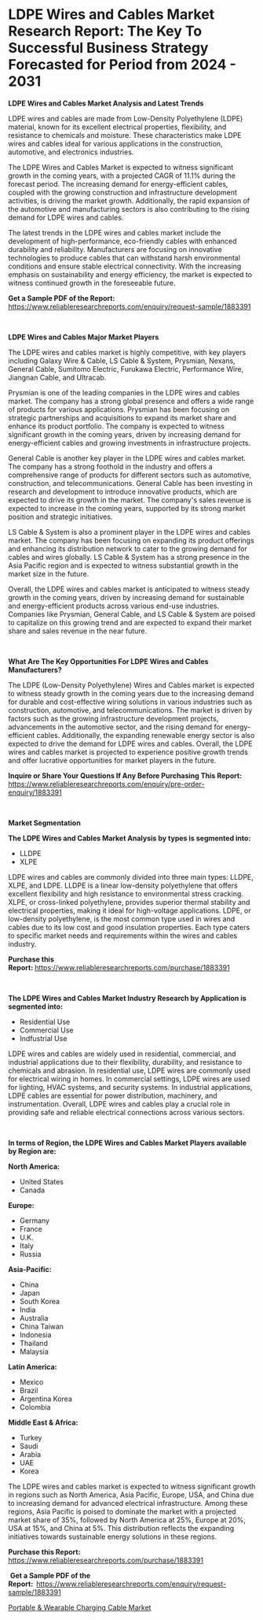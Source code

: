 <p><h1>LDPE Wires and Cables Market Research Report: The Key To Successful Business Strategy Forecasted for Period from 2024 - 2031</h1></p><p><strong>LDPE Wires and Cables Market Analysis and Latest Trends</strong></p>
<p><p>LDPE wires and cables are made from Low-Density Polyethylene (LDPE) material, known for its excellent electrical properties, flexibility, and resistance to chemicals and moisture. These characteristics make LDPE wires and cables ideal for various applications in the construction, automotive, and electronics industries.</p><p>The LDPE Wires and Cables Market is expected to witness significant growth in the coming years, with a projected CAGR of 11.1% during the forecast period. The increasing demand for energy-efficient cables, coupled with the growing construction and infrastructure development activities, is driving the market growth. Additionally, the rapid expansion of the automotive and manufacturing sectors is also contributing to the rising demand for LDPE wires and cables.</p><p>The latest trends in the LDPE wires and cables market include the development of high-performance, eco-friendly cables with enhanced durability and reliability. Manufacturers are focusing on innovative technologies to produce cables that can withstand harsh environmental conditions and ensure stable electrical connectivity. With the increasing emphasis on sustainability and energy efficiency, the market is expected to witness continued growth in the foreseeable future.</p></p>
<p><strong>Get a Sample PDF of the Report:&nbsp;</strong> <a href="https://www.reliableresearchreports.com/enquiry/request-sample/1883391">https://www.reliableresearchreports.com/enquiry/request-sample/1883391</a></p>
<p>&nbsp;</p>
<p><strong>LDPE Wires and Cables Major Market Players</strong></p>
<p><p>The LDPE wires and cables market is highly competitive, with key players including Galaxy Wire & Cable, LS Cable & System, Prysmian, Nexans, General Cable, Sumitomo Electric, Furukawa Electric, Performance Wire, Jiangnan Cable, and Ultracab.</p><p>Prysmian is one of the leading companies in the LDPE wires and cables market. The company has a strong global presence and offers a wide range of products for various applications. Prysmian has been focusing on strategic partnerships and acquisitions to expand its market share and enhance its product portfolio. The company is expected to witness significant growth in the coming years, driven by increasing demand for energy-efficient cables and growing investments in infrastructure projects.</p><p>General Cable is another key player in the LDPE wires and cables market. The company has a strong foothold in the industry and offers a comprehensive range of products for different sectors such as automotive, construction, and telecommunications. General Cable has been investing in research and development to introduce innovative products, which are expected to drive its growth in the market. The company's sales revenue is expected to increase in the coming years, supported by its strong market position and strategic initiatives.</p><p>LS Cable & System is also a prominent player in the LDPE wires and cables market. The company has been focusing on expanding its product offerings and enhancing its distribution network to cater to the growing demand for cables and wires globally. LS Cable & System has a strong presence in the Asia Pacific region and is expected to witness substantial growth in the market size in the future.</p><p>Overall, the LDPE wires and cables market is anticipated to witness steady growth in the coming years, driven by increasing demand for sustainable and energy-efficient products across various end-use industries. Companies like Prysmian, General Cable, and LS Cable & System are poised to capitalize on this growing trend and are expected to expand their market share and sales revenue in the near future.</p></p>
<p>&nbsp;</p>
<p><strong>What Are The Key Opportunities For LDPE Wires and Cables Manufacturers?</strong></p>
<p><p>The LDPE (Low-Density Polyethylene) Wires and Cables market is expected to witness steady growth in the coming years due to the increasing demand for durable and cost-effective wiring solutions in various industries such as construction, automotive, and telecommunications. The market is driven by factors such as the growing infrastructure development projects, advancements in the automotive sector, and the rising demand for energy-efficient cables. Additionally, the expanding renewable energy sector is also expected to drive the demand for LDPE wires and cables. Overall, the LDPE wires and cables market is projected to experience positive growth trends and offer lucrative opportunities for market players in the future.</p></p>
<p><strong>Inquire or Share Your Questions If Any Before Purchasing This Report:</strong> <a href="https://www.reliableresearchreports.com/enquiry/pre-order-enquiry/1883391">https://www.reliableresearchreports.com/enquiry/pre-order-enquiry/1883391</a></p>
<p>&nbsp;</p>
<p><strong>Market Segmentation</strong></p>
<p><strong>The LDPE Wires and Cables Market Analysis by types is segmented into:</strong></p>
<p><ul><li>LLDPE</li><li>XLPE</li></ul></p>
<p><p>LDPE wires and cables are commonly divided into three main types: LLDPE, XLPE, and LDPE. LLDPE is a linear low-density polyethylene that offers excellent flexibility and high resistance to environmental stress cracking. XLPE, or cross-linked polyethylene, provides superior thermal stability and electrical properties, making it ideal for high-voltage applications. LDPE, or low-density polyethylene, is the most common type used in wires and cables due to its low cost and good insulation properties. Each type caters to specific market needs and requirements within the wires and cables industry.</p></p>
<p><strong>Purchase this Report:&nbsp;</strong><a href="https://www.reliableresearchreports.com/purchase/1883391">https://www.reliableresearchreports.com/purchase/1883391</a></p>
<p>&nbsp;</p>
<p><strong>The LDPE Wires and Cables Market Industry Research by Application is segmented into:</strong></p>
<p><ul><li>Residential Use</li><li>Commercial Use</li><li>Indfustrial Use</li></ul></p>
<p><p>LDPE wires and cables are widely used in residential, commercial, and industrial applications due to their flexibility, durability, and resistance to chemicals and abrasion. In residential use, LDPE wires are commonly used for electrical wiring in homes. In commercial settings, LDPE wires are used for lighting, HVAC systems, and security systems. In industrial applications, LDPE cables are essential for power distribution, machinery, and instrumentation. Overall, LDPE wires and cables play a crucial role in providing safe and reliable electrical connections across various sectors.</p></p>
<p>&nbsp;</p>
<p><strong>In terms of Region, the LDPE Wires and Cables Market Players available by Region are:</strong></p>
<p>
    <p> <strong> North America: </strong>
        <ul>
            <li>United States</li>
            <li>Canada</li>
        </ul>
        </p> 
    <p> <strong> Europe: </strong>
        <ul>
            <li>Germany</li>
            <li>France</li>
            <li>U.K.</li>
            <li>Italy</li>
            <li>Russia</li>
        </ul>
        </p> 
    <p> <strong> Asia-Pacific: </strong>
        <ul>
            <li>China</li>
            <li>Japan</li>
            <li>South Korea</li>
            <li>India</li>
            <li>Australia</li>
            <li>China Taiwan</li>
            <li>Indonesia</li>
            <li>Thailand</li>
            <li>Malaysia</li>
        </ul>
        </p> 
    <p> <strong> Latin America: </strong>
        <ul>
            <li>Mexico</li>
            <li>Brazil</li>
            <li>Argentina Korea</li>
            <li>Colombia</li>
        </ul>
        </p> 
    <p> <strong> Middle East & Africa: </strong>
        <ul>
            <li>Turkey</li>
            <li>Saudi</li>
            <li>Arabia</li>
            <li>UAE</li>
            <li>Korea</li>
        </ul>
    </p>
    </p>
<p><p>The LDPE wires and cables market is expected to witness significant growth in regions such as North America, Asia Pacific, Europe, USA, and China due to increasing demand for advanced electrical infrastructure. Among these regions, Asia Pacific is poised to dominate the market with a projected market share of 35%, followed by North America at 25%, Europe at 20%, USA at 15%, and China at 5%. This distribution reflects the expanding initiatives towards sustainable energy solutions in these regions.</p></p>
<p><strong>Purchase this Report: </strong><a href="https://www.reliableresearchreports.com/purchase/1883391">https://www.reliableresearchreports.com/purchase/1883391</a></p>
<p>&nbsp;<strong>Get a Sample PDF of the Report:&nbsp;&nbsp;</strong><a href="https://www.reliableresearchreports.com/enquiry/request-sample/1883391">https://www.reliableresearchreports.com/enquiry/request-sample/1883391</a></p>
<p><strong></strong></p>
<p><p><a href="https://changeable-paste-463.notion.site/Portable-Wearable-Charging-Cable-Market-A-Comprehensive-Report-of-its-Market-Share-Growth-Trend-dcec7c5da1d846a0a9697f5689c36b28">Portable & Wearable Charging Cable Market</a></p></p>